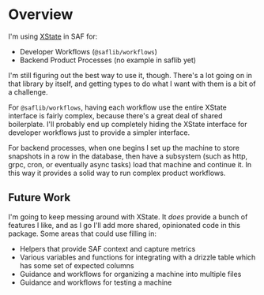 # Overview

I'm using [XState](https://stately.ai/docs) in SAF for:

- Developer Workflows (`@saflib/workflows`)
- Backend Product Processes (no example in saflib yet)

I'm still figuring out the best way to use it, though. There's a lot going on in that library by itself, and getting types to do what I want with them is a bit of a challenge.

For `@saflib/workflows`, having each workflow use the entire XState interface is fairly complex, because there's a great deal of shared boilerplate. I'll probably end up completely hiding the XState interface for developer workflows just to provide a simpler interface.

For backend processes, when one begins I set up the machine to store snapshots in a row in the database, then have a subsystem (such as http, grpc, cron, or eventually async tasks) load that machine and continue it. In this way it provides a solid way to run complex product workflows.

## Future Work

I'm going to keep messing around with XState. It _does_ provide a bunch of features I like, and as I go I'll add more shared, opinionated code in this package. Some areas that could use filling in:

- Helpers that provide SAF context and capture metrics
- Various variables and functions for integrating with a drizzle table which has some set of expected columns
- Guidance and workflows for organizing a machine into multiple files
- Guidance and workflows for testing a machine
